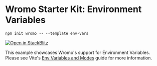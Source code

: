 # Wromo Starter Kit: Environment Variables

```
npm init wromo -- --template env-vars
```

[![Open in StackBlitz](https://developer.stackblitz.com/img/open_in_stackblitz.svg)](https://stackblitz.com/github/withwromo/wromo/tree/latest/examples/env-vars)

This example showcases Wromo's support for Environment Variables. Please see Vite's [Env Variables and Modes](https://vitejs.dev/guide/env-and-mode.html) guide for more information.
